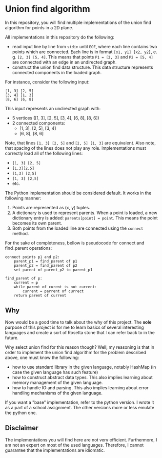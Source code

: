 # Union find algorithm
In this repository, you will find multiple implementations of the union find algorithm for points in a 2D plane.

All implementations in this repository do the following:
- read input line by line from `stdin` until `EOF`, where each line contains two points which are connected. Each line is in format `[x1, y1] [x2, y2]`, e. g. `[2, 3] [5, 4]`. This means that points `P1 = [2, 3]` and `P2 = [5, 4]` are connected with an edge in an undirected graph.
- construct the union find data structure. This data structure represents connected components in the loaded graph.

For instance, consider the following input:
```
[1, 3] [2, 5]
[3, 4] [1, 3]
[8, 6] [6, 8]
```
This input represents an undirected graph with:
- 5 vertices ([1, 3], [2, 5], [3, 4], [6, 8], [8, 6])
- 2 connected components:
	- [1, 3], [2, 5], [3, 4]
	- [6, 8], [8, 6]

Note, that lines `[1, 3] [2, 5]` and `[2, 5] [1, 3]` are equivalent. Also note, that spacing of the lines does not play any role. Implementations must correctly load all of the following lines:
- `[1, 3] [2, 5]`
- `[1,3][2,5]`
- `[1,3] [2,5]`
- `[1, 3] [2,5]`
- etc.

The Python implementation should be considered default. It works in the following manner:
1. Points are represented as (x, y) tuples.
2. A dictionary is used to represent parents. When a point is loaded, a new dictionary entry is added: `parents[point] = point`. This means the point becomes its own parent.
3. Both points from the loaded line are connected using the `connect` method.

For the sake of completeness, bellow is pseudocode for connect and find_parent operations:
```
connect points p1 and p2:
	parent_p1 = find_parent of p1
	parent_p2 = find_parent of p2
	set parent of parent_p2 to parent_p1

find_parent of p:
	current = p
	while parent of curent is not current:
		current = parrent of currect
	return parent of current
```
## Why
Now would be a good time to talk about the why of this project. The **sole** purpose of this project is for me to learn basics of several interesting languages and create a sort of Rosetta stone that I can refer back to in the future.

Why select union find for this reason though? Well, my reasoning is that in order to implement the union find algorithm for the problem described above, one must know the following:
- how to use standard library in the given language, notably HashMap (in case the given language has such feature)
- how to construct abstract data types. This also implies learning about memory management of the given language.
- how to handle IO and parsing. This also implies learning about error handling mechanisms of the given language.

If you want a "base" implementation, refer to the python version. I wrote it as a part of a school assignment. The other versions more or less emulate the python one.
## Disclaimer
The implementations you will find here are not very efficient. Furthermore, I am not an expert on most of the used languages. Therefore, I cannot guarantee that the implementations are idiomatic.